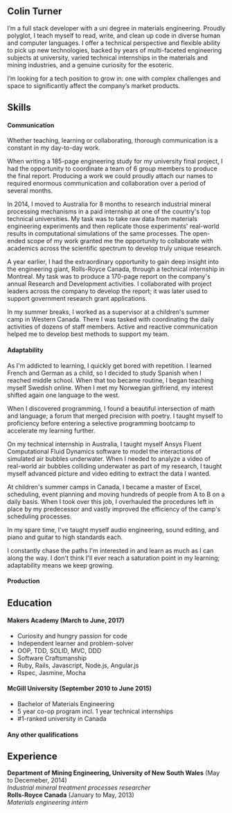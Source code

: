 ## Colin Turner

I’m a full stack developer with a uni degree in materials engineering. Proudly polyglot, I teach myself to read, write, and clean up code in diverse human and computer languages. I offer a technical perspective and flexible ability to pick up new technologies, backed by years of multi-faceted engineering subjects at university, varied technical internships in the materials and mining industries, and a genuine curiosity for the esoteric.

I’m looking for a tech position to grow in: one with complex challenges and space to significantly affect the company’s market products.

## Skills

#### Communication

Whether teaching, learning or collaborating, thorough communication is a constant in my day-to-day work.

When writing a 185-page engineering study for my university final project, I had the opportunity to coordinate a team of 6 group members to produce the final report. Producing a work we could proudly attach our names to required enormous communication and collaboration over a period of several months.


In 2014, I moved to Australia for 8 months to research industrial mineral processing mechanisms in a paid internship at one of the country's top technical universities. My task was to take raw data from materials engineering experiments and then replicate those experiments' real-world results in computational simulations of the same processes. The open-ended scope of my work granted me the opportunity to collaborate with academics across the scientific spectrum to develop truly unique research.

A year earlier, I had the extraordinary opportunity to gain deep insight into the engineering giant, Rolls-Royce Canada, through a technical internship in Montreal. My task was to produce a 170-page report on the company's annual Research and Development activities. I collaborated with project leaders across the company to develop the report; it was later used to support government research grant applications.

In my summer breaks, I worked as a supervisor at a children's summer camp in Western Canada. There I was tasked with coordinating the daily activities of dozens of staff members. Active and reactive communication helped me to develop best methods to support my team.
#### Adaptability

As I'm addicted to learning, I quickly get bored with repetition. I learned French and German as a child, so I decided to study Spanish when I reached middle school. When that too became routine, I began teaching myself Swedish online. When I met my Norwegian girlfriend, my interest shifted again one language to the west.

When I discovered programming, I found a beautiful intersection of math and language; a forum that merged precision with poetry. I taught myself to proficiency before entering a selective programming bootcamp to accelerate my learning further.

On my technical internship in Australia, I taught myself Ansys Fluent Computational Fluid Dynamics software to model the interactions of simulated air bubbles underwater. When I needed to analyze a video of real-world air bubbles colliding underwater as part of my research, I taught myself advanced picture and video editing to extract the data I wanted.

At children's summer camps in Canada, I became a master of Excel, scheduling, event planning and moving hundreds of people from A to B on a daily basis. When I took over this job, I overhauled the procedures left in place by my predecessor and vastly improved the efficiency of the camp's scheduling processes.

In my spare time, I've taught myself audio engineering, sound editing, and piano and guitar to high standards each.

I constantly chase the paths I'm interested in and learn as much as I can along the way. I don't think I'll ever reach a saturation point in my learning; adaptability means we keep growing.


#### Production

## Education

#### Makers Academy (March to June, 2017)

- Curiosity and hungry passion for code
- Independent learner and problem-solver
- OOP, TDD, SOLID, MVC, DDD
- Software Craftsmanship
- Ruby, Rails, Javascript, Node.js, Angular.js
- Rspec, Jasmine, Mocha

#### McGill University (September 2010 to June 2015)

- Bachelor of Materials Engineering
- 5 year co-op program incl. 1 year technical internships
- #1-ranked university in Canada

#### Any other qualifications

## Experience

**Department of Mining Engineering, University of New South Wales** (May to Decemeber, 2014)    
*Industrial mineral treatment processes researcher*  
**Rolls-Royce Canada** (January to May, 2013)   
*Materials engineering intern*  
